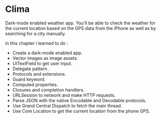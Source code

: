 

#  Clima



Dark-mode enabled weather app. You'll be able to check the weather for the current location based on the GPS data from the iPhone as well as by searching for a city manually. 

in this chapter i learned to do :

- Create a dark-mode enabled app.
- Vector images as image assets.
- UITextField to get user input. 
- Delegate pattern .
- Protocols and extensions. 
- Guard keyword. 
- Computed properties.
- Closures and completion handlers.
- URLSession to network and make HTTP requests.
- Parse JSON with the native Encodable and Decodable protocols. 
- Use Grand Central Dispatch to fetch the main thread.
- Use Core Location to get the current location from the phone GPS. 


